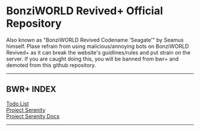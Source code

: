 # BonziWORLD Revived+ Official Repository

Also known as "BonziWORLD Revived Codename 'Seagate'" by Seamus himself.
Plase refrain from using malicious/annoying bots on BonziWORLD Revived+ as it can break the website's guidlines/rules and put strain on the server. If you are caught doing this, you will be banned from bwr+ and demoted from this github repository.


<hr>

## BWR+ INDEX

<a href="TODO.md">Todo List</a>
<br>
<a href="Project Serenity.md">Project Serenity</a>
<br>
<a href="Project Serenity Docs.md">Project Serenity Docs</a>

<hr>
